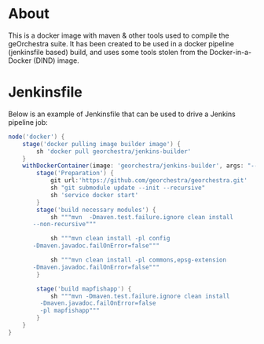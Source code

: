# About

This is a docker image with maven & other tools used to compile the geOrchestra suite. It has been created to be used in a docker pipeline (jenkinsfile based) build, and uses some tools stolen from the Docker-in-a-Docker (DIND) image.

# Jenkinsfile

Below is an example of Jenkinsfile that can be used to drive a Jenkins pipeline job:

```groovy
node('docker') {
    stage('docker pulling image builder image') {
        sh 'docker pull georchestra/jenkins-builder'
    }
    withDockerContainer(image: 'georchestra/jenkins-builder', args: "--privileged") {
        stage('Preparation') {
            git url:'https://github.com/georchestra/georchestra.git'
            sh "git submodule update --init --recursive"
            sh 'service docker start'
        }
        stage('build necessary modules') {
            sh """mvn  -Dmaven.test.failure.ignore clean install               \
       --non-recursive"""

            sh """mvn clean install -pl config                                 \
       -Dmaven.javadoc.failOnError=false"""

            sh """mvn clean install -pl commons,epsg-extension                 \
       -Dmaven.javadoc.failOnError=false"""
        }

        stage('build mapfishapp') {
            sh """mvn -Dmaven.test.failure.ignore clean install               \
         -Dmaven.javadoc.failOnError=false                                    \
         -pl mapfishapp"""
        }
    }
}
```


